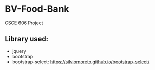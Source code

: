 # BV-Food-Bank
CSCE 606 Project

## Library used:
- jquery
- bootstrap
- bootstrap-select: https://silviomoreto.github.io/bootstrap-select/
